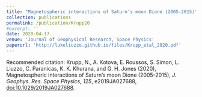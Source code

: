 ```yaml
---
title: "Magnetospheric interactions of Saturn’s moon Dione (2005-2015)"
collection: publications
permalink: /publication/Krupp20
#excerpt: ''
date: 2020-04-17
venue: 'Journal of Geophysical Research, Space Physics'
paperurl: 'http://lukeliuzzo.github.io/files/Krupp_etal_2020.pdf'
---
```


Recommended citation: Krupp, N., A. Kotova, E. Roussos, S. Simon, L. Liuzzo, C. Paranicas, K. K. Khurana, and G. H. Jones (2020), Magnetospheric interactions of Saturn’s moon Dione (2005-2015), <i>J. Geophys. Res. Space Physics, 125</i>, e2019JA027688, [doi:10.1029/2019JA027688](https://doi.org/10.1029/2019JA027688).

